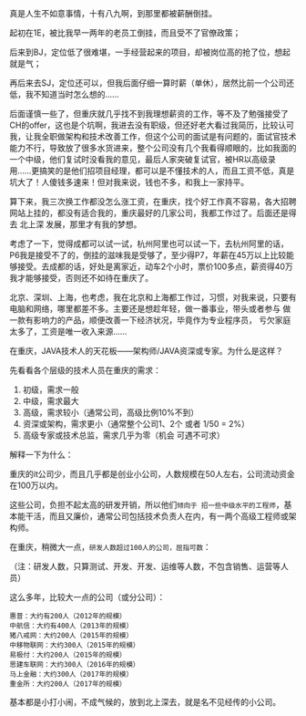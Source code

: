 真是人生不如意事情，十有八九啊，到那里都被薪酬倒挂。

起初在1E，被比我早一两年的老员工倒挂，而且受不了官僚政策；

后来到BJ，定位低了很难堪，一手经营起来的项目，却被岗位高的抢了位，想起就是气；

再后来去SJ，定位还可以，但我后面仔细一算时薪（单休），居然比前一个公司还低，我不知道当时怎么想的……

后面谨慎一些了，但重庆就几乎找不到我理想薪资的工作，等不及了勉强接受了CH的offer，这也是个坑啊，我进去没有职级，但还好老大看过我简历，比较认可我，让我全职做架构和技术改善工作，但这个公司的面试是有问题的，面试官技术能力不行，导致放了很多水货进来，整个公司没有几个我看得顺眼的，比如我面的一个中级，他们复试时没看我的意见，最后人家突破复试官，被HR以高级录用……更搞笑的是他们招项目经理，都可以是不懂技术的人，而且工资不低，真是坑大了！人傻钱多速来！但对我来说，钱也不多，和我上一家持平。

算下来，我三次换工作都没怎么涨工资，在重庆，找个好工作真不容易，各大招聘网站上挂的，都没有适合我的，重庆最好的几家公司，我都工作过了。后面还是得去 北上深 发展，那里才有我的梦想。

考虑了一下，觉得成都可以试一试，杭州阿里也可以试一下，去杭州阿里的话，P6我是接受不了的，倒挂的滋味我是受够了，至少得P7，年薪在45万以上比较能够接受。去成都的话，好处是离家近，动车2个小时，票价100多点，薪资得40万我才能够接受，否则还不如待在重庆了。

北京、深圳、上海，也考虑，我在北京和上海都工作过，习惯，对我来说，只要有电脑和网络，哪里都差不多。主要还是想趁年轻，做一番事业，带头或者参与 做一款有影响力的产品，顺便改善一下经济状况，毕竟作为专业程序员， 亏欠家庭太多了，工资是唯一收入来源……


在重庆，JAVA技术人的天花板——架构师/JAVA资深或专家。为什么是这样？

先看看各个层级的技术人员在重庆的需求：

1. 初级，需求一般
1. 中级，需求最大
1. 高级，需求较小（通常公司，高级比例10%不到）
1. 资深或架构，需求更小（通常整个公司1、2个 或者 1/50 = 2%）
1. 高级专家或技术总监，需求几乎为零（机会 可遇不可求）

解释一下为什么：

重庆的it公司少，而且几乎都是创业小公司，人数规模在50人左右，公司流动资金在100万以内。

这些公司，负担不起太高的研发开销，所以他们`倾向于 招一些中级水平的工程师`，基本能干活，而且又廉价，通常公司包括技术负责人在内，有一两个高级工程师或架构师。

在重庆，稍微大一点，`研发人数超过100人的公司，屈指可数`：

（注：研发人数，只算测试、开发、开发、运维等人数，不包含销售、运营等人员）

这么多年，比较大一点的公司（或分公司）：

```
惠普：大约有200人（2012年的规模）
中航信：大约有400人（2013年的规模）
猪八戒网：大约200人（2015年的规模）
中移物联网：大约300人（2015年的规模）
易极付：大约200人（2015年的规模）
思建车联网：大约300人（2016年的规模）
马上金融：大约300人（2017年的规模）
重金所：大约200人（2017年的规模）
```

基本都是小打小闹，不成气候的，放到北上深去，就是名不见经传的小公司。